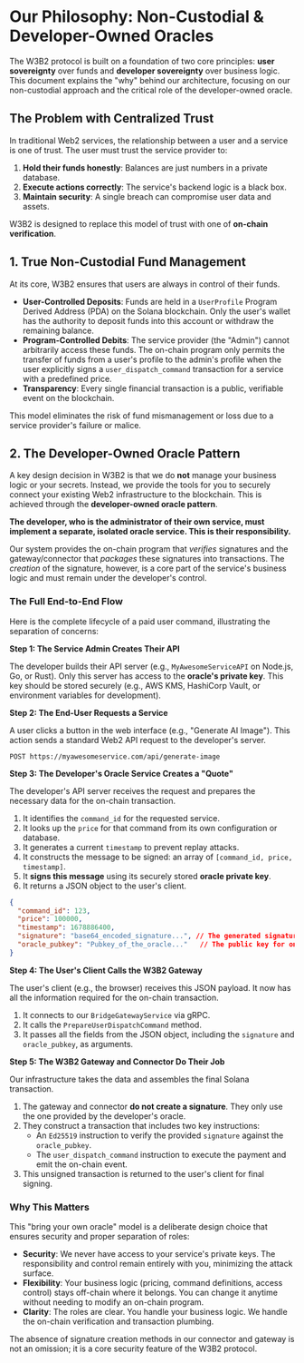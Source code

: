 # Our Philosophy: Non-Custodial & Developer-Owned Oracles

The W3B2 protocol is built on a foundation of two core principles: **user sovereignty** over funds and **developer sovereignty** over business logic. This document explains the "why" behind our architecture, focusing on our non-custodial approach and the critical role of the developer-owned oracle.

## The Problem with Centralized Trust

In traditional Web2 services, the relationship between a user and a service is one of trust. The user must trust the service provider to:

1.  **Hold their funds honestly**: Balances are just numbers in a private database.
2.  **Execute actions correctly**: The service's backend logic is a black box.
3.  **Maintain security**: A single breach can compromise user data and assets.

W3B2 is designed to replace this model of trust with one of **on-chain verification**.

## 1. True Non-Custodial Fund Management

At its core, W3B2 ensures that users are always in control of their funds.

- **User-Controlled Deposits**: Funds are held in a `UserProfile` Program Derived Address (PDA) on the Solana blockchain. Only the user's wallet has the authority to deposit funds into this account or withdraw the remaining balance.
- **Program-Controlled Debits**: The service provider (the "Admin") cannot arbitrarily access these funds. The on-chain program only permits the transfer of funds from a user's profile to the admin's profile when the user explicitly signs a `user_dispatch_command` transaction for a service with a predefined price.
- **Transparency**: Every single financial transaction is a public, verifiable event on the blockchain.

This model eliminates the risk of fund mismanagement or loss due to a service provider's failure or malice.

## 2. The Developer-Owned Oracle Pattern

A key design decision in W3B2 is that we do **not** manage your business logic or your secrets. Instead, we provide the tools for you to securely connect your existing Web2 infrastructure to the blockchain. This is achieved through the **developer-owned oracle pattern**.

**The developer, who is the administrator of their own service, must implement a separate, isolated oracle service. This is their responsibility.**

Our system provides the on-chain program that *verifies* signatures and the gateway/connector that *packages* these signatures into transactions. The *creation* of the signature, however, is a core part of the service's business logic and must remain under the developer's control.

### The Full End-to-End Flow

Here is the complete lifecycle of a paid user command, illustrating the separation of concerns:

**Step 1: The Service Admin Creates Their API**

The developer builds their API server (e.g., `MyAwesomeServiceAPI` on Node.js, Go, or Rust). Only this server has access to the **oracle's private key**. This key should be stored securely (e.g., AWS KMS, HashiCorp Vault, or environment variables for development).

**Step 2: The End-User Requests a Service**

A user clicks a button in the web interface (e.g., "Generate AI Image"). This action sends a standard Web2 API request to the developer's server.

```
POST https://myawesomeservice.com/api/generate-image
```

**Step 3: The Developer's Oracle Service Creates a "Quote"**

The developer's API server receives the request and prepares the necessary data for the on-chain transaction.

1.  It identifies the `command_id` for the requested service.
2.  It looks up the `price` for that command from its own configuration or database.
3.  It generates a current `timestamp` to prevent replay attacks.
4.  It constructs the message to be signed: an array of `[command_id, price, timestamp]`.
5.  It **signs this message** using its securely stored **oracle private key**.
6.  It returns a JSON object to the user's client.

```json
{
  "command_id": 123,
  "price": 100000,
  "timestamp": 1678886400,
  "signature": "base64_encoded_signature...", // The generated signature
  "oracle_pubkey": "Pubkey_of_the_oracle..."   // The public key for on-chain verification
}
```

**Step 4: The User's Client Calls the W3B2 Gateway**

The user's client (e.g., the browser) receives this JSON payload. It now has all the information required for the on-chain transaction.

1.  It connects to our `BridgeGatewayService` via gRPC.
2.  It calls the `PrepareUserDispatchCommand` method.
3.  It passes all the fields from the JSON object, including the `signature` and `oracle_pubkey`, as arguments.

**Step 5: The W3B2 Gateway and Connector Do Their Job**

Our infrastructure takes the data and assembles the final Solana transaction.

1.  The gateway and connector **do not create a signature**. They only use the one provided by the developer's oracle.
2.  They construct a transaction that includes two key instructions:
    - An `Ed25519` instruction to verify the provided `signature` against the `oracle_pubkey`.
    - The `user_dispatch_command` instruction to execute the payment and emit the on-chain event.
3.  This unsigned transaction is returned to the user's client for final signing.

### Why This Matters

This "bring your own oracle" model is a deliberate design choice that ensures security and proper separation of roles:

-   **Security**: We never have access to your service's private keys. The responsibility and control remain entirely with you, minimizing the attack surface.
-   **Flexibility**: Your business logic (pricing, command definitions, access control) stays off-chain where it belongs. You can change it anytime without needing to modify an on-chain program.
-   **Clarity**: The roles are clear. You handle your business logic. We handle the on-chain verification and transaction plumbing.

The absence of signature creation methods in our connector and gateway is not an omission; it is a core security feature of the W3B2 protocol.